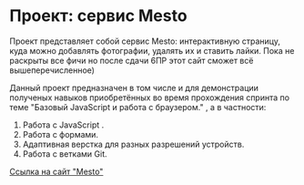 # Проект: сервис Mesto

Проект представляет собой сервис Mesto: интерактивную страницу, куда можно добавлять фотографии, удалять их и ставить лайки. Пока не раскрыты все фичи но после сдачи 6ПР этот сайт сможет всё вышеперечисленное)

Данный проект предназначен в том числе и для демонстрации полученых навыков приобретённых во время прохождения спринта по теме "Базовый JavaScript и работа с браузером." , а в частности:
1. Работа с JavaScript .
2. Работа с формами.
3. Адаптивная верстка для разных разрешений устройств.
4. Работа с ветками Git.

[Ссылка на сайт "Mesto"](https://georgysemeonov.github.io/mesto/)
